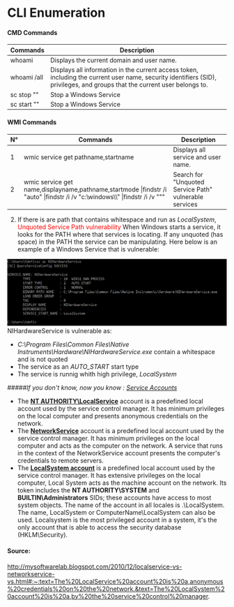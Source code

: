 # CLI Enumeration

#### CMD Commands

| Commands      | Description |
| ----------- | ----------- |
| whoami      | Displays the current domain and user name. |
| whoami /all   | Displays all information in the current access token, including the current user name, security identifiers (SID), privileges, and groups that the current user belongs to.|
| sc stop ""  | Stop a Windows Service|
| sc start ""  | Stop a Windows Service|


#### WMI Commands

|N°| Commands      | Description |
|-|---------- | ----------- |
|1| wmic service get pathname,startname      | Displays all service and user name. |
|2| wmic service get name,displayname,pathname,startmode \|findstr /i "auto" \|findstr /i /v "c:\windows\\\\" \|findstr /i /v """ | Search for "Unquoted Service Path" vulnerable services

02) If there is are path that contains whitespace and run as *LocalSystem*, <span style="color:red">Unquoted Service Path vulnerability</span> 
When Windows starts a service, it looks for the PATH where that services is locating. If any unquoted (has space) in the PATH the service can be manipulating.
Here below is an example of a Windows Service that is vulnerable:

![](Unquoted_Example.PNG)
NIHardwareService is vulnerable as:
- *C:\Program Files\Common Files\Native Instruments\Hardware\NIHardwareService.exe* contain a whitespace and is not quoted
- The service as an *AUTO_START* start type
- The service is runnig whith high privilege, *LocalSystem*

#####*If you don't know, now you know : [Service Accounts](https://docs.microsoft.com/en-us/windows/win32/services/service-user-accounts)*

- The **[NT AUTHORITY\LocalService](https://docs.microsoft.com/en-us/windows/win32/services/localservice-account)** account is a predefined local account used by the service control manager. It has minimum privileges on the local computer and presents anonymous credentials on the network. 
- The **[NetworkService](https://docs.microsoft.com/en-us/windows/win32/services/networkservice-account)** account is a predefined local account used by the service control manager. It has minimum privileges on the local computer and acts as the computer on the network. A service that runs in the context of the NetworkService account presents the computer's credentials to remote servers. 
- The **[LocalSystem account](https://docs.microsoft.com/en-us/windows/win32/services/localsystem-account)** is a predefined local account used by the service control manager. It has extensive privileges on the local computer, Local System acts as the machine account on the network. Its token includes the **NT AUTHORITY\SYSTEM** and **BUILTIN\Administrators** SIDs; these accounts have access to most system objects. The name of the account in all locales is .\LocalSystem. The name, LocalSystem or ComputerName\LocalSystem can also be used. Localsystem is the most privileged account in a system, it's the only account that is able to access the security database (HKLM\Security).

#### Source: 
http://mysoftwarelab.blogspot.com/2010/12/localservice-vs-networkservice-vs.html#:~:text=The%20LocalService%20account%20is%20a,anonymous%20credentials%20on%20the%20network.&text=The%20LocalSystem%20account%20is%20a,by%20the%20service%20control%20manager.